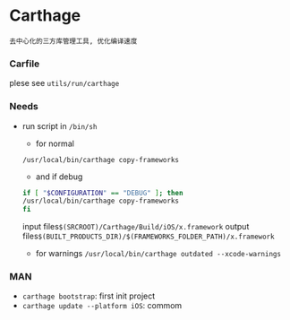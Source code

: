 # Carthage
    去中心化的三方库管理工具, 优化编译速度

### Carfile
plese see ``utils/run/carthage``

### Needs
* run script in ``/bin/sh``

    * for normal 
    
    ``/usr/local/bin/carthage copy-frameworks`` 

    * and if debug

    ```zsh
    if [ "$CONFIGURATION" == "DEBUG" ]; then
    /usr/local/bin/carthage copy-frameworks
    fi
    ```
    input files``$(SRCROOT)/Carthage/Build/iOS/x.framework``
    output files``$(BUILT_PRODUCTS_DIR)/$(FRAMEWORKS_FOLDER_PATH)/x.framework``

    * for warnings 
    ``/usr/local/bin/carthage outdated --xcode-warnings``

### MAN

* ``carthage bootstrap``: first init project
* ``carthage update --platform iOS``: commom